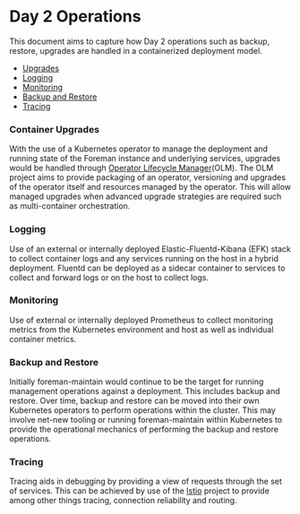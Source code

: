 # Day 2 Operations

This document aims to capture how Day 2 operations such as backup, restore, upgrades are handled in a containerized deployment model.

 * [Upgrades](#upgrades)
 * [Logging](#logging)
 * [Monitoring](#monitoring)
 * [Backup and Restore](#backup-and-restore)
 * [Tracing](#tracing)

### Container Upgrades

With the use of a Kubernetes operator to manage the deployment and running state of the Foreman instance and underlying services, upgrades would be handled through [Operator Lifecycle Manager](https://github.com/operator-framework/operator-lifecycle-manager)(OLM). The OLM project aims to provide packaging of an operator, versioning and upgrades of the operator itself and resources managed by the operator. This will allow managed upgrades when advanced upgrade strategies are required such as multi-container orchestration.

### Logging

Use of an external or internally deployed Elastic-Fluentd-Kibana (EFK) stack to collect container logs and any services running on the host in a hybrid deployment. Fluentd can be deployed as a sidecar container to services to collect and forward logs or on the host to collect logs.

### Monitoring

Use of external or internally deployed Prometheus to collect monitoring metrics from the Kubernetes environment and host as well as individual container metrics.

### Backup and Restore

Initially foreman-maintain would continue to be the target for running management operations against a deployment. This includes backup and restore. Over time, backup and restore can be moved into their own Kubernetes operators to perform operations within the cluster. This may involve net-new tooling or running foreman-maintain within Kubernetes to provide the operational mechanics of performing the backup and restore operations.

### Tracing

Tracing aids in debugging by providing a view of requests through the set of services. This can be achieved by use of the [Istio](https://istio.io/) project to provide among other things tracing, connection reliability and routing.
